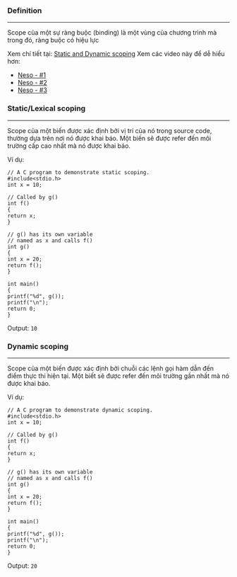 ### Definition
___
Scope của một sự ràng buộc (binding) là một vùng của chương trình mà trong đó, ràng buộc có hiệu lực

Xem chí tiết tại: [Static and Dynamic scoping](https://www.geeksforgeeks.org/static-and-dynamic-scoping/)
Xem các video này để dễ hiểu hơn:
- [Neso - #1](https://www.youtube.com/watch?v=L53nqHCSSFY)
- [Neso - #2](https://www.youtube.com/watch?v=DeGfInd5BPY)
- [Neso - #3](https://www.youtube.com/watch?v=-7Hz3iriV6w)

### Static/Lexical scoping
___
Scope của một biến được xác định bởi vị trí của nó trong source code, thường dựa trên nơi nó được khai báo. Một biến sẽ được refer đến môi trường cấp cao nhất mà nó được khai báo.

Ví dụ:
```
// A C program to demonstrate static scoping.
#include<stdio.h>
int x = 10;

// Called by g()
int f()
{
return x;
}

// g() has its own variable
// named as x and calls f()
int g()
{
int x = 20;
return f();
}

int main()
{
printf("%d", g());
printf("\n");
return 0;
}
```

Output: `10`

### Dynamic scoping
___
Scope của một biến được xác định bởi chuỗi các lệnh gọi hàm dẫn đến điểm thực thi hiện tại. Một biết sẽ được refer đến môi trường gần nhất mà nó được khai báo.

Ví dụ:
```
// A C program to demonstrate dynamic scoping.
#include<stdio.h>
int x = 10;

// Called by g()
int f()
{
return x;
}

// g() has its own variable
// named as x and calls f()
int g()
{
int x = 20;
return f();
}

int main()
{
printf("%d", g());
printf("\n");
return 0;
}
```

Output: `20`
